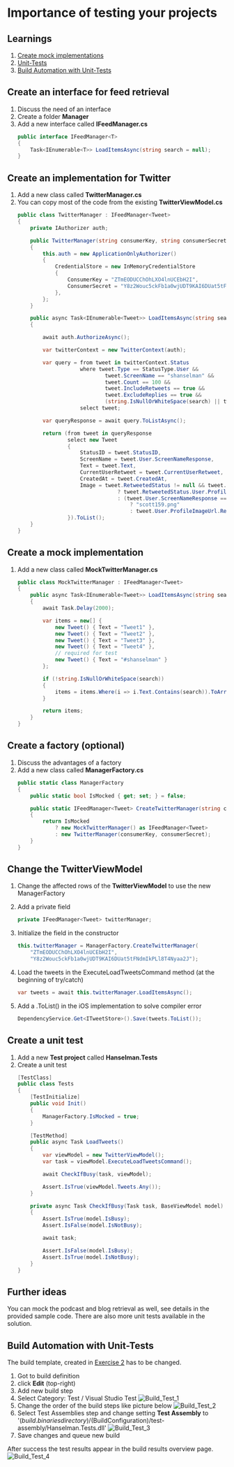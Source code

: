 
# Importance of testing your projects

## Learnings
1. [Create mock implementations](#create-an-interface-for-feed-retrieval)
1. [Unit-Tests](#create-a-unit-test)
1. [Build Automation with Unit-Tests](#build-automation-with-unit-tests)

## Create an interface for feed retrieval
1. Discuss the need of an interface
1. Create a folder **Manager**
1. Add a new interface called **IFeedManager.cs**<br/>
    ```cs
    public interface IFeedManager<T>
    {
        Task<IEnumerable<T>> LoadItemsAsync(string search = null);
    }
    ```

## Create an implementation for Twitter
1. Add a new class called **TwitterManager.cs**
1. You can copy most of the code from the existing **TwitterViewModel.cs**
    ```cs
    public class TwitterManager : IFeedManager<Tweet>
    {
        private IAuthorizer auth;

        public TwitterManager(string consumerKey, string consumerSecret)
        {
            this.auth = new ApplicationOnlyAuthorizer()
            {
                CredentialStore = new InMemoryCredentialStore
                {
                    ConsumerKey = "ZTmEODUCChOhLXO4lnUCEbH2I",
                    ConsumerSecret = "Y8z2Wouc5ckFb1a0wjUDT9KAI6DUat5tFNdmIkPLl8T4Nyaa2J",
                },
            };
        }

        public async Task<IEnumerable<Tweet>> LoadItemsAsync(string search = null)
        {

            await auth.AuthorizeAsync();

            var twitterContext = new TwitterContext(auth);

            var query = from tweet in twitterContext.Status
                        where tweet.Type == StatusType.User &&
                                tweet.ScreenName == "shanselman" &&
                                tweet.Count == 100 &&
                                tweet.IncludeRetweets == true &&
                                tweet.ExcludeReplies == true &&
                                (string.IsNullOrWhiteSpace(search) || tweet.Text.Contains(search))
                        select tweet;

            var queryResponse = await query.ToListAsync();

            return (from tweet in queryResponse
                    select new Tweet
                    {
                        StatusID = tweet.StatusID,
                        ScreenName = tweet.User.ScreenNameResponse,
                        Text = tweet.Text,
                        CurrentUserRetweet = tweet.CurrentUserRetweet,
                        CreatedAt = tweet.CreatedAt,
                        Image = tweet.RetweetedStatus != null && tweet.RetweetedStatus.User != null
                                    ? tweet.RetweetedStatus.User.ProfileImageUrl.Replace("http://", "https://")
                                    : (tweet.User.ScreenNameResponse == "shanselman"
                                        ? "scott159.png"
                                        : tweet.User.ProfileImageUrl.Replace("http://", "https://"))
                    }).ToList();
        }
    }
    ```

## Create a mock implementation
1. Add a new class called **MockTwitterManager.cs**
    ```cs
    public class MockTwitterManager : IFeedManager<Tweet>
    {
        public async Task<IEnumerable<Tweet>> LoadItemsAsync(string search = null)
        {
            await Task.Delay(2000);

            var items = new[] {
                new Tweet() { Text = "Tweet1" },
                new Tweet() { Text = "Tweet2" },
                new Tweet() { Text = "Tweet3" },
                new Tweet() { Text = "Tweet4" },
                // required for test
                new Tweet() { Text = "#shanselman" }
            };

            if (!string.IsNullOrWhiteSpace(search))
            {
                items = items.Where(i => i.Text.Contains(search)).ToArray();
            }

            return items;
        }
    }
    ```

## Create a factory (optional)
1. Discuss the advantages of a factory
1. Add a new class called **ManagerFactory.cs**
    ```cs
    public static class ManagerFactory
    {
        public static bool IsMocked { get; set; } = false;

        public static IFeedManager<Tweet> CreateTwitterManager(string consumerKey, string consumerSecret)
        {
            return IsMocked
                ? new MockTwitterManager() as IFeedManager<Tweet>
                : new TwitterManager(consumerKey, consumerSecret);
        }
    }
    ```

## Change the TwitterViewModel
1. Change the affected rows of the **TwitterViewModel** to use the new ManagerFactory
1. Add a private field<br/>

   ```cs
   private IFeedManager<Tweet> twitterManager;
   ```
1. Initialize the field in the constructor<br/>

    ```cs
    this.twitterManager = ManagerFactory.CreateTwitterManager(
        "ZTmEODUCChOhLXO4lnUCEbH2I",
        "Y8z2Wouc5ckFb1a0wjUDT9KAI6DUat5tFNdmIkPLl8T4Nyaa2J");
    ```
1. Load the tweets in the ExecuteLoadTweetsCommand method (at the beginning of try/catch)<br/>

    ```cs
    var tweets = await this.twitterManager.LoadItemsAsync();
    ```
1. Add a .ToList() in the iOS implementation to solve compiler error<br/>

    ```cs
    DependencyService.Get<ITweetStore>().Save(tweets.ToList());
    ```    


## Create a unit test
1. Add a new **Test project** called **Hanselman.Tests**
1. Create a unit test
    ```cs
    [TestClass]
    public class Tests
    {
        [TestInitialize]
        public void Init()
        {
            ManagerFactory.IsMocked = true;
        }

        [TestMethod]
        public async Task LoadTweets()
        {
            var viewModel = new TwitterViewModel();
            var task = viewModel.ExecuteLoadTweetsCommand();

            await CheckIfBusy(task, viewModel);

            Assert.IsTrue(viewModel.Tweets.Any());
        } 

        private async Task CheckIfBusy(Task task, BaseViewModel model)
        {
            Assert.IsTrue(model.IsBusy);
            Assert.IsFalse(model.IsNotBusy);

            await task;

            Assert.IsFalse(model.IsBusy);
            Assert.IsTrue(model.IsNotBusy);
        }
    }
    ```

## Further ideas
You can mock the podcast and blog retrieval as well, see details in the provided sample code. There are also more unit tests available in the solution. 


## Build Automation with Unit-Tests
The build template, created in [Exercise 2](exercise2.md) has to be changed.

1. Got to build definition
1. click **Edit** (top-right)
1. Add new build step
1. Select Category: Test / Visual Studio Test
![Build_Test_1](images/exercise3/Build_Test_1.png "Add Visual Studio Test build step")
1. Change the order of the build steps like picture below
![Build_Test_2](images/exercise3/Build_Test_2.png "New step order")
1. Select Test Assemblies step and change setting **Test Assembly** to '$(build.binariesdirectory)/$(BuildConfiguration)/test-assembly/Hanselman.Tests.dll'
![Build_Test_3](images/exercise3/Build_Test_3.png "Unit-Test build step")
1. Save changes and queue new build

After success the test results appear in the build results overview page.
![Build_Test_4](images/exercise3/Build_Test_4.png "Unit-Test build step")
